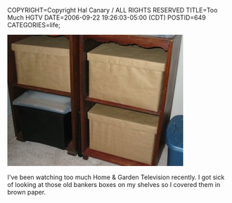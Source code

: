 COPYRIGHT=Copyright Hal Canary / ALL RIGHTS RESERVED
TITLE=Too Much HGTV
DATE=2006-09-22 19:26:03-05:00 (CDT)
POSTID=649
CATEGORIES=life;

![bankers boxes](/images/2006-09-22_bankers_boxes.jpg)

I've been watching too much Home & Garden Television recently. I got sick of looking at those old bankers boxes on my shelves so I covered them in brown paper.
